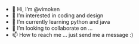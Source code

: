 - 👋 Hi, I’m @vimoken
- 👀 I’m interested in coding and design
- 🌱 I’m currently learning python and java
- 💞️ I’m looking to collaborate on ...
- 📫 How to reach me ... just send me a message :) 

<!---
vimoken/vimoken is a ✨ special ✨ repository because its `README.md` (this file) appears on your GitHub profile.
You can click the Preview link to take a look at your changes.
--->
